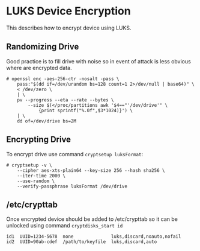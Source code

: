 LUKS Device Encryption
======================
This describes how to encrypt device using LUKS.

Randomizing Drive
-----------------
Good practice is to fill drive with noise so in event of attack is less
obvious where are encrypted data.

    # openssl enc -aes-256-ctr -nosalt -pass \
        pass:"$(dd if=/dev/urandom bs=128 count=1 2>/dev/null | base64)" \
        < /dev/zero \
        | \
        pv --progress --eta --rate --bytes \
            --size $(</proc/partitions awk '$4=="'/dev/drive'" \
                {print sprintf("%.0f",$3*1024)}') \
        | \
        dd of=/dev/drive bs=2M

Encrypting Drive
----------------
To encrypt drive use command ``cryptsetup luksFormat``:

    # cryptsetup -v \
        --cipher aes-xts-plain64 --key-size 256 --hash sha256 \
        --iter-time 2000 \
        --use-random \
        --verify-passphrase luksFormat /dev/drive

/etc/crypttab
-------------
Once encrypted device should be added to /etc/crypttab so it can be unlocked
using command ``cryptdisks_start id``

    id1  UUID=1234-5678  none              luks,discard,noauto,nofail
    id2  UUID=90ab-cdef  /path/to/keyfile  luks,discard,auto
